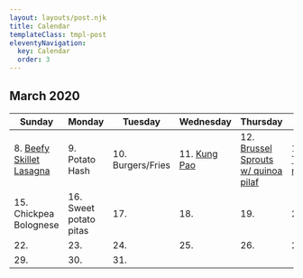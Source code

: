 ```yaml
---
layout: layouts/post.njk
title: Calendar
templateClass: tmpl-post
eleventyNavigation:
  key: Calendar
  order: 3
---
```


## March 2020

| Sunday                                                   | Monday                 | Tuesday           | Wednesday                                            | Thursday                                                                   | Friday                                                 | Saturday          |
| -------------------------------------------------------- | ---------------------- | ----------------- | ---------------------------------------------------- | -------------------------------------------------------------------------- | ------------------------------------------------------ | ----------------- |
| 8. [Beefy Skillet Lasagna](posts/beefy-skillet-lasagna/) | 9. Potato Hash         | 10. Burgers/Fries | 11. [Kung Pao](posts/kung-pao-cauliflower-stir-fry/) | 12. [Brussel Sprouts w/ quinoa pilaf](posts/brussel-sprouts-quinoa-pilaf/) | 13. [Tofu nuggets](posts/vegan-ranch-chicken-nuggets/) | 14. Pizza burgers |
| 15. Chickpea Bolognese                                   | 16. Sweet potato pitas | 17.               | 18.                                                  | 19.                                                                        | 20.                                                    | 21.               |
| 22.                                                      | 23.                    | 24.               | 25.                                                  | 26.                                                                        | 27                                                     | 28.               |
| 29.                                                      | 30.                    | 31.               |
